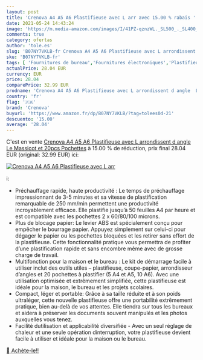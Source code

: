 ```yaml
---
layout: post
title: 'Crenova A4 A5 A6 Plastifieuse avec L arr avec 15.00 % rabais '
date: 2021-05-24 14:43:24
image: 'https://m.media-amazon.com/images/I/41PZ-qznzWL._SL500_._SL400_.jpg'
comments: true
category: ofertas
author: 'tole.es'
slug: 'B07NY7VKLB-fr Crenova A4 A5 A6 Plastifieuse avec L arrondissent d angle...'
sku: 'B07NY7VKLB-fr'
tags: [ 'Fournitures de bureau','Fournitures électroniques','Plastifieuses','crenova', ]
actualPrice: 28.04 EUR
currency: EUR
price: 28.04
comparePrice: 32.99 EUR
prodname: 'Crenova A4 A5 A6 Plastifieuse avec L arrondissent d angle  Le Massicot et 20pcs Pochettes'
country: 'fr'
flag: '🇫🇷'
brand: 'Crenova'
buyurl: 'https://www.amazon.fr/dp/B07NY7VKLB/?tag=tolees0d-21'
descuento: '15.00'
average: '28.04'
---
```


C'est en vente [Crenova A4 A5 A6 Plastifieuse avec L arrondissent d angle  Le Massicot et 20pcs Pochettes](https://www.amazon.fr/dp/B07NY7VKLB/?tag=tolees0d-21)  à  15.00 % de réduction, prix final  28.04 EUR (original: 32.99 EUR) ici:

[![Crenova A4 A5 A6 Plastifieuse avec L arr](https://m.media-amazon.com/images/I/41PZ-qznzWL._SL500_._SL400_.jpg)](https://www.amazon.fr/dp/B07NY7VKLB/?tag=tolees0d-21)

ℹ️:

- Préchauffage rapide, haute productivité : Le temps de préchauffage impressionnant de 3-5 minutes et sa vitesse de plastification remarquable de 250 mm/min permettent une productivité incroyablement efficace. Elle plastifie jusqu’à 50 feuilles A4 par heure et est compatible avec les pochettes 2 x 60/80/100 microns.
- Plus de blocage papier: Le levier ABS est spécialement conçu pour empêcher le bourrage papier. Appuyez simplement sur celui-ci pour dégager le papier ou les pochettes bloquées et les retirer sans effort de la plastifieuse. Cette fonctionnalité pratique vous permettra de profiter d’une plastification rapide et sans encombre même avec de grosse charge de travail.
- Multifonction pour la maison et le bureau : Le kit de démarrage facile à utiliser inclut des outils utiles – plastifieuse, coupe-papier, arrondisseur d’angles et 20 pochettes à plastifier (5 A4 et A5, 10 A6). Avec une utilisation optimisée et extrêmement simplifiée, cette plastifieuse est idéale pour la maison, le bureau et les projets scolaires.
- Compact, léger et portable: Grâce à sa taille réduite et à son poids ultraléger, cette nouvelle plastifieuse offre une portabilité extrêmement pratique, bien au-delà de vos attentes. Elle tiendra sur tous les bureaux et aidera à préserver les documents souvent manipulés et les photos auxquelles vous tenez.
- Facilité dutilisation et applicabilité diversifiée - Avec un seul réglage de chaleur et une seule opération dinterruption, votre plastifieuse devient facile à utiliser et idéale pour la maison ou le bureau.

[🛒 Achète-le!!](https://www.amazon.fr/dp/B07NY7VKLB/?tag=tolees0d-21)
